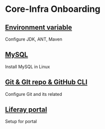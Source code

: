 # Core-Infra Onboarding 

## [Environment variable](01-Environment-Variable/env-variable.md)
Configure JDK, ANT, Maven

## [MySQL](02-MySQL/mysql.md)
Install MySQL in Linux

## [Git & GIt repo & GitHub CLI](03-Git/git.md)
Configure Git and its related

## [Liferay portal](04-Import-Portal/portal.md)
Setup for portal